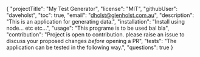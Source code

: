 {
  "projectTitle": "My Test Generator",
  "license": "MIT",
  "githubUser": "daveholst",
  "toc": true,
  "email": "dholst@glenholst.com.au",
  "description": "This is an application for generating data.",
  "installation": "Install using node... etc etc...",
  "usage": "This programe is to be used bal bla",
  "contribution": "Project is open to contribution. please raise an issue to discuss your proposed changes *before* opening a PR",
  "tests": "The application can be tested in the following way.",
  "questions": true
}